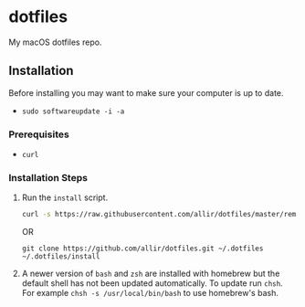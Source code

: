 # dotfiles

My macOS dotfiles repo.

## Installation

Before installing you may want to make sure your computer is up to date. 
* `sudo softwareupdate -i -a`

### Prerequisites

* `curl`

### Installation Steps

1. Run the `install` script.

    ```bash
    curl -s https://raw.githubusercontent.com/allir/dotfiles/master/remote_install | bash 
    ```

    OR

    ```
    git clone https://github.com/allir/dotfiles.git ~/.dotfiles
    ~/.dotfiles/install
    ```

2. A newer version of `bash` and `zsh` are installed with homebrew but the default shell has not been updated automatically. To update run `chsh`. For example `chsh -s /usr/local/bin/bash` to use homebrew's bash.
